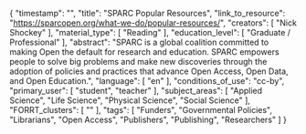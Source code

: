 {
    "timestamp": "",
    "title": "SPARC Popular Resources",
    "link_to_resource": "https://sparcopen.org/what-we-do/popular-resources/",
    "creators": [
        "Nick Shockey"
    ],
    "material_type": [
        "Reading"
    ],
    "education_level": [
        "Graduate / Professional"
    ],
    "abstract": "SPARC is a global coalition committed to making Open the default for research and education. SPARC empowers people to solve big problems and make new discoveries through the adoption of policies and practices that advance Open Access, Open Data, and Open Education.",
    "language": [
        "en"
    ],
    "conditions_of_use": "cc-by",
    "primary_user": [
        "student",
        "teacher"
    ],
    "subject_areas": [
        "Applied Science",
        "Life Science",
        "Physical Science",
        "Social Science"
    ],
    "FORRT_clusters": [
        ""
    ],
    "tags": [
        "Funders",
        "Governmental Policies",
        "Librarians",
        "Open Access",
        "Publishers",
        "Publishing",
        "Researchers"
    ]
}